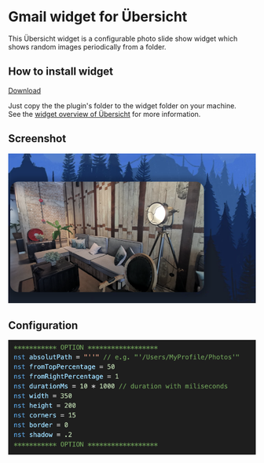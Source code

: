 # Gmail widget for Übersicht

This Übersicht widget is a configurable photo slide show widget which shows random images periodically from a folder.

## How to install widget
[Download]()

Just copy the the plugin's folder to the widget folder on your machine.  
See the [widget overview of Übersicht](http://tracesof.net/uebersicht-widgets/) for more information.

## Screenshot
![Screenshot](/Screenshot_1.png)

## Configuration
![Options](/Screenshot_options.png)
